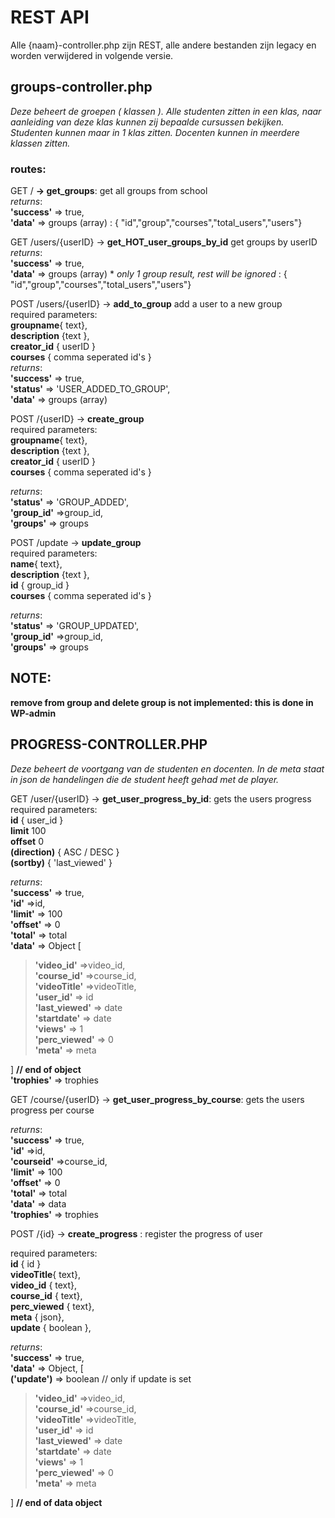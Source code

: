 # REST API  
Alle {naam}-controller.php zijn REST, alle andere bestanden zijn legacy en worden verwijdered in volgende versie.
## groups-controller.php  
*Deze beheert de groepen ( klassen ). Alle studenten zitten in een klas, naar aanleiding van deze klas kunnen zij bepaalde cursussen bekijken.
Studenten kunnen maar in 1 klas zitten. Docenten kunnen in meerdere klassen zitten.* 
### routes:
GET / **-> get_groups**: get all groups from school  
*returns*:  
**'success'** => true,  
**'data'** => groups (array) : { "id","group","courses","total_users","users"}
  
GET /users/{userID} -> **get_HOT_user_groups_by_id** get groups by userID  
*returns*:  
**'success'** => true,  
**'data'** => groups (array) \* *only 1 group result, rest will be ignored* : { "id","group","courses","total_users","users"} 

POST /users/{userID} -> **add_to_group** add a user to a new group  
required parameters:  
**groupname**{ text},  
**description** {text },  
**creator_id** { userID }  
**courses** { comma seperated id's }  
*returns*:  
**'success'** => true,  
**'status'** => 'USER_ADDED_TO_GROUP',  
**'data'** => groups (array) 

POST /{userID} -> **create_group**  
required parameters:  
**groupname**{ text},  
**description** {text },  
**creator_id** { userID }  
**courses** { comma seperated id's }  

*returns*:  
**'status'** => 'GROUP_ADDED',  
**'group_id'** =>group_id,  
**'groups'** => groups 

POST /update -> **update_group**  
required parameters:  
**name**{ text},  
**description** {text },  
**id** { group_id }  
**courses** { comma seperated id's }  

*returns*:  
**'status'** => 'GROUP_UPDATED',  
**'group_id'** =>group_id,  
**'groups'** => groups  
## NOTE: ##

**remove from group and delete group is not implemented: this is done in WP-admin**
## PROGRESS-CONTROLLER.PHP ##  
*Deze beheert de voortgang van de studenten en docenten. In de meta staat in json de handelingen die de student heeft gehad met de player.*

GET /user/{userID} -> **get_user_progress_by_id**: gets the users  progress  
required parameters:   
**id** { user_id }  
**limit** 100  
**offset** 0  
**(direction)** { ASC / DESC }  
**(sortby)** { 'last_viewed' }  

*returns*:  
**'success'** => true,  
**'id'** =>id,  
**'limit'** => 100  
**'offset'** => 0  
**'total'** => total  
**'data'** => Object [  
  >**'video_id'** =>video_id,  
**'course_id'** =>course_id,  
**'videoTitle'** =>videoTitle,  
**'user_id'** => id  
**'last_viewed'** => date  
**'startdate'** => date  
**'views'** => 1  
**'perc_viewed'** => 0  
**'meta'** => meta  
  
] **// end of object**  
**'trophies'** => trophies  

 
 GET /course/{userID} -> **get_user_progress_by_course**: gets the users progress per course  

*returns*:  
**'success'** => true,  
**'id'** =>id,  
**'courseid'** =>course_id,  
**'limit'** => 100  
**'offset'** => 0  
**'total'** => total  
**'data'** => data  
**'trophies'** => trophies  

POST /{id} -> **create_progress** : register the progress of user  

required parameters:  
**id** { id }  
**videoTitle**{ text},  
**video_id** { text},  
**course_id** { text},  
**perc_viewed** { text},  
**meta** { json},  
**update** { boolean },  


*returns*:  
**'success'** => true,  
**'data'** => Object, [  
**('update')** => boolean // only if update is set  
>**'video_id'** =>video_id,  
**'course_id'** =>course_id,  
**'videoTitle'** =>videoTitle,  
**'user_id'** => id  
**'last_viewed'** => date  
**'startdate'** => date  
**'views'** => 1  
**'perc_viewed'** => 0  
**'meta'** => meta  

] **// end of data object**
